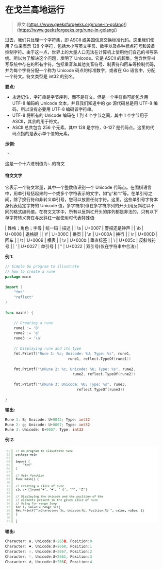 # 在戈兰高地运行

> 原文:[https://www.geeksforgeeks.org/rune-in-golang/](https://www.geeksforgeeks.org/rune-in-golang/)

过去，我们只处理一个字符集，即 ASCII 或美国信息交换标准代码。这里我们使用 7 位来表示 128 个字符，包括大小写英文字母、数字以及各种标点符号和设备控制字符。由于这一点，世界上的大量人口无法在计算机上使用他们自己的书写系统。所以为了解决这个问题，发明了 Unicode。它是 ASCII 的超集，包含世界书写系统中存在的所有字符，包括重音和其他变音符号、制表符和回车等控制代码，并为每个字符分配一个称为 Unicode 码点的标准数字，或者在 Go 语言中，分配一个符文。符文类型是 int32 的别名。

**要点:**

*   永远记住，字符串是字节序列，而不是符文。但是一个字符串可能包含用 UTF-8 编码的 Unicode 文本，并且我们知道中的 go 源代码总是用 UTF-8 编码，所以没有必要用 UTF-8 编码该字符串。
*   UTF-8 将所有的 Unicode 编码在 1 到 4 个字节之间，其中 1 个字节用于 ASCII，其余的用于符文。
*   ASCII 总共包含 256 个元素。其中 128 是字符，0-127 是代码点。这里的代码点指的是表示单个值的元素。

**示例:**

```go
 ♄
```

这是一个十六进制值为♄.的符文

#### 符文文字

它表示一个符文常量，其中一个整数值识别一个 Unicode 代码点。在围棋语言中，用单引号括起来的一个或多个字符表示的文字，如“g”和“t”等。在单引号之间，除了换行符和非转义单引号，您可以放置任何字符。这里，这些单引号字符本身代表给定字符的 Unicode 值，多字符序列(在多字符序列的开头)用反斜杠以不同的格式编码值。在符文文字中，所有以反斜杠开头的序列都是非法的，只有以下单字符转义符在与反斜杠一起使用时代表特殊值:

| 性格；角色；字母 | 统一码 | 描述 |
| \a | U+0007 | 警报还是钟声 |
| \b | U+0008 | 退格键 |
| \f | U+000C | 换页 |
| \n | U+000A | 换行 |
| \r | U+000D | 回车 |
| \t | U+0009 | 横表 |
| \v | U+000b | 垂直标签 |
| \\ | U+005c | 反斜线符号 |
| \' | U+0027 | 单引号 |
| \" | U+0022 | 双引号(仅在字符串中合法) |

**例 1:**

```go
// Simple Go program to illustrate
// how to create a rune
package main

import (
    "fmt"
    "reflect"
)

func main() {

    // Creating a rune
    rune1 := 'B'
    rune2 := 'g'
    rune3 := '\a'

    // Displaying rune and its type
    fmt.Printf("Rune 1: %c; Unicode: %U; Type: %s", rune1,
                             rune1, reflect.TypeOf(rune1))

    fmt.Printf("\nRune 2: %c; Unicode: %U; Type: %s", rune2,
                               rune2, reflect.TypeOf(rune2))

    fmt.Printf("\nRune 3: Unicode: %U; Type: %s", rune3, 
                                 reflect.TypeOf(rune3))

}
```

**输出:**

```go
Rune 1: B; Unicode: U+0042; Type: int32
Rune 2: g; Unicode: U+0067; Type: int32
Rune 3: Unicode: U+0007; Type: int32

```

**例 2:**

![](img/057e5ab41c02d634119221a6e736a878.png)

**输出:**

```go
Character: ♛, Unicode:U+265B, Position:0 
Character: ♠, Unicode:U+2660, Position:1 
Character: ♧, Unicode:U+2667, Position:2 
Character: ♡, Unicode:U+2661, Position:3 
Character: ♬, Unicode:U+266C, Position:4 

```